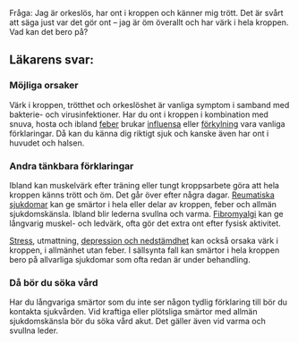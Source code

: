 Fråga: Jag är orkeslös, har ont i kroppen och känner mig trött. Det är svårt att säga just var det gör ont – jag är öm överallt och har värk i hela kroppen. Vad kan det bero på?

Läkarens svar:
--------------

### Möjliga orsaker

Värk i kroppen, trötthet och orkeslöshet är vanliga symptom i samband med bakterie- och virusinfektioner. Har du ont i kroppen i kombination med snuva, hosta och ibland [feber](https://www.kry.se/fakta/feber/ "feber") brukar [influensa](https://www.kry.se/fakta/influensa/ "influensa") eller [förkylning](https://www.kry.se/fakta/forkylning/ "forkylning") vara vanliga förklaringar. Då kan du känna dig riktigt sjuk och kanske även har ont i huvudet och halsen.

### Andra tänkbara förklaringar

Ibland kan muskelvärk efter träning eller tungt kroppsarbete göra att hela kroppen känns trött och öm. Det går över efter några dagar. [Reumatiska sjukdomar](https://www.kry.se/fakta/reumatiska-sjukdomar/ "reumatiska-sjukdomar") kan ge smärtor i hela eller delar av kroppen, feber och allmän sjukdomskänsla. Ibland blir lederna svullna och varma. [Fibromyalgi](https://www.kry.se/fakta/fibromyalgi/ "fibromyalgi") kan ge långvarig muskel- och ledvärk, ofta gör det extra ont efter fysisk aktivitet.

[Stress](https://www.kry.se/fakta/stress/ "stress"), utmattning, [depression och nedstämdhet](https://www.kry.se/fakta/depression-och-nedstamdhet/ "depression-och-nedstamdhet") kan också orsaka värk i kroppen, i allmänhet utan feber. I sällsynta fall kan smärtor i hela kroppen bero på allvarliga sjukdomar som ofta redan är under behandling.

### Då bör du söka vård

Har du långvariga smärtor som du inte ser någon tydlig förklaring till bör du kontakta sjukvården. Vid kraftiga eller plötsliga smärtor med allmän sjukdomskänsla bör du söka vård akut. Det gäller även vid varma och svullna leder.